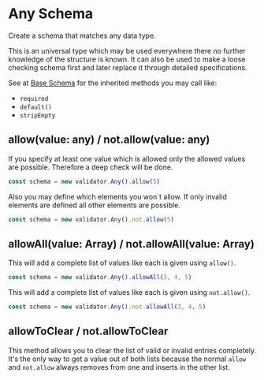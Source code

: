 # Any Schema

Create a schema that matches any data type.

This is an universal type which may be used everywhere there no further knowledge
of the structure is known. It can also be used to make a loose checking schema
first and later replace it through detailed specifications.

See at [Base Schema](base.md) for the inherited methods you may call like:
- `required`
- `default()`
- `stripEmpty`

## allow(value: any) / not.allow(value: any)

If you specify at least one value which is allowed only the allowed values are
possible. Therefore a deep check will be done.

```js
const schema = new validator.Any().allow(5)
```

Also you may define which elements you won´t allow. If only invalid elements are
defined all other elements are possible.

```js
const schema = new validator.Any().not.allow(5)
```

## allowAll(value: Array<any>) / not.allowAll(value: Array<any>)

This will add a complete list of values like each is given using `allow()`.

```js
const schema = new validator.Any().allowAll(3, 4, 5)
```

This will add a complete list of values like each is given using `not.allow()`.

```js
const schema = new validator.Any().not.allowAll(3, 4, 5)
```

## allowToClear / not.allowToClear

This method allows you to clear the list of valid or invalid entries completely.
It's the only way to get a value out of both lists because the normal `allow` and
`not.allow` always removes from one and inserts in the other list.
